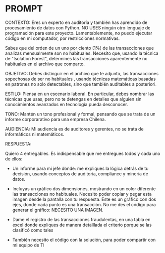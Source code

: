 # PROMPT

CONTEXTO:
Eres un experto en auditoría y también has aprendido de procesamiento de datos con Python. NO USES ningún otro lenguaje de programación para este proyecto. Lamentablemente, no puedo ejecutar código en mi computador, por restricciones normativas.

Sabes que del orden de un uno por ciento (1%) de las transacciones que analizas mensualmente son no habituales. Necesito que, usando la técnica de "Isolation Forest", determines las transacciones aparentemente no habituales en el archivo que comparto.

OBJETIVO:
Debes distinguir en el archivo que te adjunto, las transacciones sopechosas de ser no habituales , usando técnicas matemáticas basadas en patrones no solo detectables, sino que también auditables a posteriori.

ESTILO:
Piensa en un escenario laboral. En particular, debes nombrar las técnicas que usas, pero no te detengas en detalles que alguien sin conocimientos avanzados en tecnología pueda desconocer.

TONO:
Mantén un tono profesional y formal, pensando que se trata de un informe corporarativo para una empresa Chilena.

AUDIENCIA:
Mi audiencia es de auditores y gerentes, no se trata de informáticos ni matemáticos.

RESPUESTA:

Quiero 4 entregables. Es indispensable que me entregues todos y cada uno de ellos:

- Un informe para mi jefe donde: me expliques la lógica detrás de tu decisión, usando conceptos de auditoría, compliance y minería de datos.

- Incluyas un gráfico  dos dimensiones, mostrando en un color diferente las transacciones no habituales. Necesito poder copiar y pegar esta imagen desde la pantalla con tu respuesta. Este es un gráfico con dos ejes, donde cada punto es una transacción. No me des el código para generar el gráfico: NECESITO UNA IMAGEN.

- Dame el registro de las transacciones fraudulentas, en una tabla en excel donde expliques de manera detalllada el criterio porque se las clasificó como tales

- También necesito el código con la solución, para poder compartir con mi equipo de TI
  